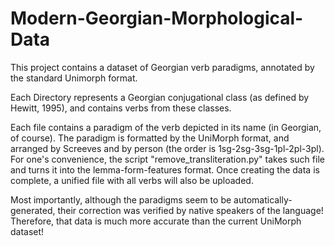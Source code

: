 # Modern-Georgian-Morphological-Data
This project contains a dataset of Georgian verb paradigms, annotated by the standard Unimorph format.

Each Directory represents a Georgian conjugational class (as defined by Hewitt, 1995), and contains verbs from these classes.

Each file contains a paradigm of the verb depicted in its name (in Georgian, of course). The paradigm is formatted by the UniMorph format, and arranged by Screeves and by person (the order is 1sg-2sg-3sg-1pl-2pl-3pl). For one's convenience, the script "remove_transliteration.py" takes such file and turns it into the lemma-form-features format. Once creating the data is complete, a unified file with all verbs will also be uploaded.

Most importantly, although the paradigms seem to be automatically-generated, their correction was verified by native speakers of the language! Therefore, that data is much more accurate than the current UniMorph dataset!
